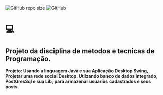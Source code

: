![GitHub repo size](https://img.shields.io/github/repo-size/Samuel-Amaro/Projeto-MTP-2019-2)
![GitHub](https://img.shields.io/github/license/Samuel-Amaro/Projeto-MTP-2019-2)
# :computer: 
## Projeto da disciplina de metodos e tecnicas de Programação.
**Projeto: Usando a linguagem Java e sua Aplicação Desktop Swing, Projetar uma rede social Desktop.
Utilzando banco de dados integrado, PostGresSql e sua Lib, para armazenar usuarios cadastrados e seus posts.**



